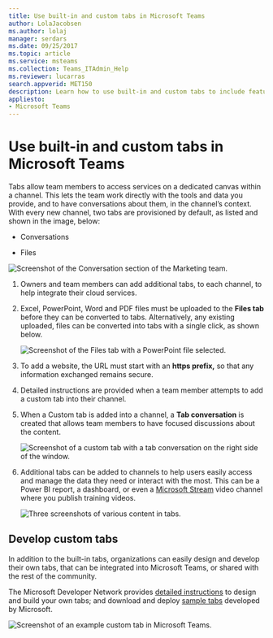 ```yaml
---
title: Use built-in and custom tabs in Microsoft Teams
author: LolaJacobsen
ms.author: lolaj
manager: serdars
ms.date: 09/25/2017
ms.topic: article
ms.service: msteams
ms.collection: Teams_ITAdmin_Help
ms.reviewer: lucarras
search.appverid: MET150
description: Learn how to use built-in and custom tabs to include features like conversations, files, maps, and more.
appliesto: 
- Microsoft Teams
---
```


Use built-in and custom tabs in Microsoft Teams
==================================================

Tabs allow team members to access services on a dedicated canvas within a channel. This lets the team work directly with the tools and data you provide, and to have conversations about them, in the channel’s context. With every new channel, two tabs are provisioned by default, as listed and shown in the image, below:

-   Conversations

-   Files

![Screenshot of the Conversation section of the Marketing team.](media/Use_built-in_and_custom_tabs_in_Microsoft_Teams_image1.png)

1.  Owners and team members can add additional tabs, to each channel, to help integrate their cloud services.

2.  Excel, PowerPoint, Word and PDF files must be uploaded to the **Files tab** before they can be converted to tabs. Alternatively, any existing uploaded, files can be converted into tabs with a single click, as shown below.

    ![Screenshot of the Files tab with a PowerPoint file selected.](media/Use_built-in_and_custom_tabs_in_Microsoft_Teams_image2.png)

3.  To add a website, the URL must start with an **https prefix,** so that any information exchanged remains secure.

4.  Detailed instructions are provided when a team member attempts to add a custom tab into their channel.

5.  When a Custom tab is added into a channel, a **Tab conversation** is created that allows team members to have focused discussions about the content.

    ![Screenshot of a custom tab with a tab conversation on the right side of the window.](media/Use_built-in_and_custom_tabs_in_Microsoft_Teams_image3.png)

6.  Additional tabs can be added to channels to help users easily access and manage the data they need or interact with the most. This can be a Power BI report, a dashboard, or even a [Microsoft Stream](https://go.microsoft.com/fwlink/?linkid=855785) video channel where you publish training videos.

    ![Three screenshots of various content in tabs.](media/Use_built-in_and_custom_tabs_in_Microsoft_Teams_image4.png)

Develop custom tabs
-------------------

In addition to the built-in tabs, organizations can easily design and develop their own tabs, that can be integrated into Microsoft Teams, or shared with the rest of the community.

The Microsoft Developer Network provides [detailed instructions](https://go.microsoft.com/fwlink/?linkid=855786) to design and build your own tabs; and download and deploy [sample tabs](https://go.microsoft.com/fwlink/?linkid=855787) developed by Microsoft.

![Screenshot of an example custom tab in Microsoft Teams.](media/Use_built-in_and_custom_tabs_in_Microsoft_Teams_image5.png)
